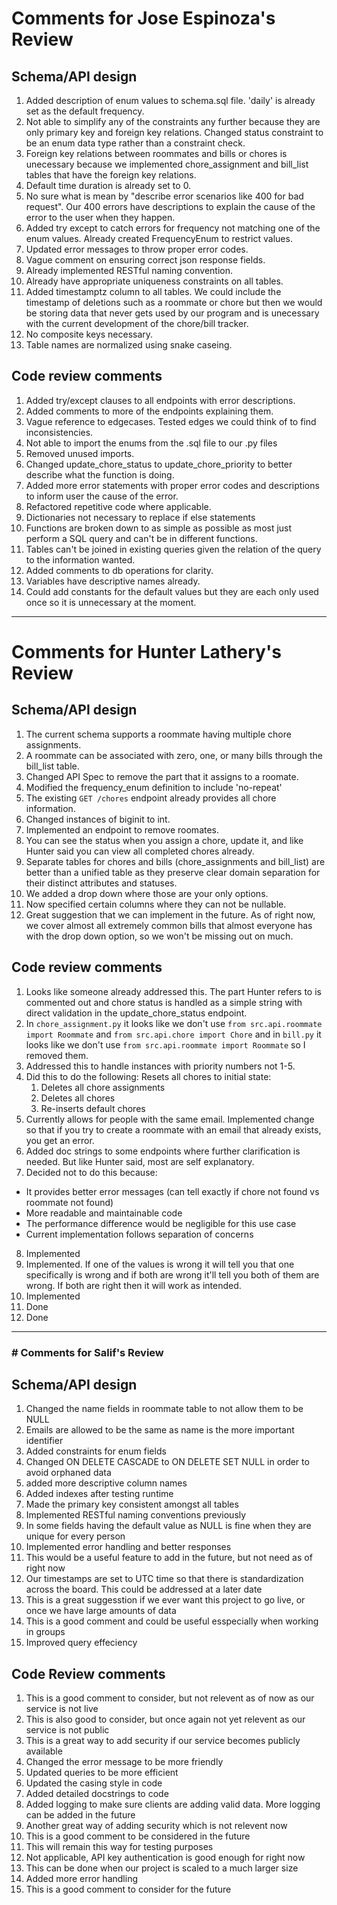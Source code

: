 # Comments for Jose Espinoza's Review

## Schema/API design
1. Added description of enum values to schema.sql file. 'daily' is already set as the default frequency.
2. Not able to simplify any of the constraints any further because they are only primary key and foreign key relations. Changed status constraint to be an enum data type rather than a constraint check.
3. Foreign key relations between roommates and bills or chores is unecessary because we implemented chore_assignment and bill_list tables that have the foreign key relations.
4. Default time duration is already set to 0.
5. No sure what is mean by "describe error scenarios like 400 for bad request". Our 400 errors have descriptions to explain the cause of the error to the user when they happen.
6. Added try except to catch errors for frequency not matching one of the enum values. Already created FrequencyEnum to restrict values.
7. Updated error messages to throw proper error codes.
8. Vague comment on ensuring correct json response fields.
9. Already implemented RESTful naming convention.
10. Already have appropriate uniqueness constraints on all tables.
11. Added timestamptz column to all tables. We could include the timestamp of deletions such as a roommate or chore but then we would be storing data that never gets used by our program and is unecessary with the current development of the chore/bill tracker.
12. No composite keys necessary.
13. Table names are normalized using snake caseing.

## Code review comments
1. Added try/except clauses to all endpoints with error descriptions.
2. Added comments to more of the endpoints explaining them.
3. Vague reference to edgecases. Tested edges we could think of to find inconsistencies.
4. Not able to import the enums from the .sql file to our .py files
5. Removed unused imports.
6. Changed update_chore_status to update_chore_priority to better describe what the function is doing.
7. Added more error statements with proper error codes and descriptions to inform user the cause of the error.
8. Refactored repetitive code where applicable.
9. Dictionaries not necessary to replace if else statements
10. Functions are broken down to as simple as possible as most just perform a SQL query and can't be in different functions.
11. Tables can't be joined in existing queries given the relation of the query to the information wanted.
12. Added comments to db operations for clarity.
13. Variables have descriptive names already.
14. Could add constants for the default values but they are each only used once so it is unnecessary at the moment.

------

# Comments for Hunter Lathery's Review

## Schema/API design
1) The current schema supports a roommate having multiple chore assignments.
2) A roommate can be associated with zero, one, or many bills through the bill_list table.
3) Changed API Spec to remove the part that it assigns to a roomate.
4) Modified the frequency_enum definition to include 'no-repeat'
5) The existing `GET /chores` endpoint already provides all chore information.
6) Changed instances of biginit to int.
7) Implemented an endpoint to remove roomates.
8) You can see the status when you assign a chore, update it, and like Hunter said you can view all completed chores already.
9) Separate tables for chores and bills (chore_assignments and bill_list) are better than a unified table as they preserve clear domain separation for their distinct attributes and statuses.
10) We added a drop down where those are your only options.
11) Now specified certain columns where they can not be nullable.
12) Great suggestion that we can implement in the future. As of right now, we cover almost all extremely common bills that almost everyone has with the drop down option, so we won't be missing out on much.

## Code review comments
1) Looks like someone already addressed this. The part Hunter refers to is commented out and chore status is handled as a simple string with direct validation in the update_chore_status endpoint.
2) In `chore_assignment.py` it looks like we don't use `from src.api.roommate import Roommate` and `from src.api.chore import Chore` and in `bill.py` it looks like we don't use `from src.api.roommate import Roommate` so I removed them.
3) Addressed this to handle instances with priority numbers not 1-5.
4) Did this to do the following:
    Resets all chores to initial state:
    1. Deletes all chore assignments
    2. Deletes all chores
    3. Re-inserts default chores
5) Currently allows for people with the same email. Implemented change so that if you try to create a roommate with an email that already exists, you get an error.
6) Added doc strings to some endpoints where further clarification is needed. But like Hunter said, most are self explanatory.
7) Decided not to do this because:
- It provides better error messages (can tell exactly if chore not found vs roommate not found)
- More readable and maintainable code
- The performance difference would be negligible for this use case
- Current implementation follows separation of concerns
8) Implemented
9) Implemented. If one of the values is wrong it will tell you that one specifically is wrong and if both are wrong it'll tell you both of them are wrong. If both are right then it will work as intended.
10) Implemented
11) Done
12) Done

---

### # Comments for Salif's Review

## Schema/API design
1. Changed the name fields in roommate table to not allow them to be NULL
2. Emails are allowed to be the same as name is the more important identifier
3. Added constraints for enum fields
4. Changed ON DELETE CASCADE to ON DELETE SET NULL in order to avoid orphaned data
5. added more descriptive column names
6. Added indexes after testing runtime
7. Made the primary key consistent amongst all tables
8. Implemented RESTful naming conventions previously
9. In some fields having the default value as NULL is fine when they are unique for every person
10. Implemented error handling and better responses
11. This would be a useful feature to add in the future, but not need as of right now
12. Our timestamps are set to UTC time so that there is standardization across the board. This could be addressed at a later date
13. This is a great suggesstion if we ever want this project to go live, or once we have large amounts of data
14. This is a good comment and could be useful esspecially when working in groups
15. Improved query effeciency

## Code Review comments
1. This is a good comment to consider, but not relevent as of now as our service is not live
2. This is also good to consider, but once again not yet relevent as our service is not public
3. This is a great way to add security if our service becomes publicly available
4. Changed the error message to be more friendly
5. Updated queries to be more efficient
6. Updated the casing style in code
7. Added detailed docstrings to code
8. Added logging to make sure clients are adding valid data. More logging can be added in the future
9. Another great way of adding security which is not relevent now
10. This is a good comment to be considered in the future
11. This will remain this way for testing purposes
12. Not applicable, API key authentication is good enough for right now
13. This can be done when our project is scaled to a much larger size
14. Added more error handling
15. This is a good comment to consider for the future